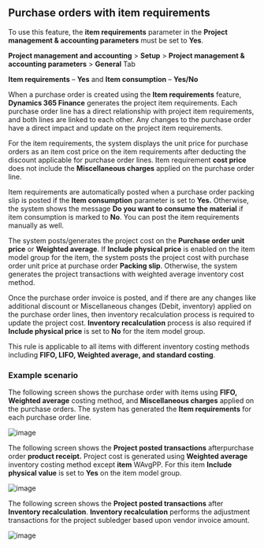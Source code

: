 ## Purchase orders with item requirements

To use this feature, the **item requirements** parameter in the **Project management & accounting parameters** must be set to **Yes**.

**Project management and accounting** \> **Setup** \> **Project management & accounting parameters** \> **General** Tab

**Item requirements** – **Yes** and **Item consumption** – **Yes/No**

When a purchase order is created using the **Item requirements** feature, **Dynamics 365 Finance** generates the project item requirements. Each purchase order line has a direct relationship with project item requirements, and both lines are linked to each other. Any changes to the purchase order have a direct impact and update on the project item requirements.

For the item requirements, the system displays the unit price for purchase orders as an item cost price on the item requirements after deducting the discount applicable for purchase order lines. Item requirement **cost price** does not include the **Miscellaneous charges** applied on the purchase order line.

Item requirements are automatically posted when a purchase order packing slip is posted if the **Item consumption** parameter is set to **Yes.** Otherwise, the system shows the message **Do you want to consume the material** if item consumption is marked to **No**. You can post the item requirements manually as well.

The system posts/generates the project cost on the **Purchase order unit price** or **Weighted average**. If **Include physical price** is enabled on the item model group for the item, the system posts the project cost with purchase order unit price at purchase order **Packing slip**. Otherwise, the system generates the project transactions with weighted average inventory cost method.

Once the purchase order invoice is posted, and if there are any changes like additional discount or Miscellaneous changes (Debit, inventory) applied on the purchase order lines, then inventory recalculation process is required to update the project cost. **Inventory recalculation** process is also required if **Include physical price** is set to **No** for the item model group.

This rule is applicable to all items with different inventory costing methods including **FIFO, LIFO, Weighted average, and standard costing**.

### Example scenario

The following screen shows the purchase order with items using **FIFO, Weighted average** costing method, and **Miscellaneous charges** applied on the purchase orders. The system has generated the **Item requirements** for each purchase order line.

![image](https://user-images.githubusercontent.com/103096040/220294443-28395a18-2571-4ba6-9406-663845a2190d.png)

The following screen shows the **Project posted transactions** afterpurchase order **product receipt.** Project cost is generated using **Weighted average** inventory costing method except **item** WAvgPP. For this item **Include physical value** is set to **Yes** on the item model group.

![image](https://user-images.githubusercontent.com/103096040/220294491-9ccca049-5710-4164-ad5f-0a65abb08ad1.png)

The following screen shows the **Project posted transactions** after **Inventory recalculation**. **Inventory recalculation** performs the adjustment transactions for the project subledger based upon vendor invoice amount.

![image](https://user-images.githubusercontent.com/103096040/220294545-fd8944b7-855a-4ed4-9033-6b875efa7ad9.png)
